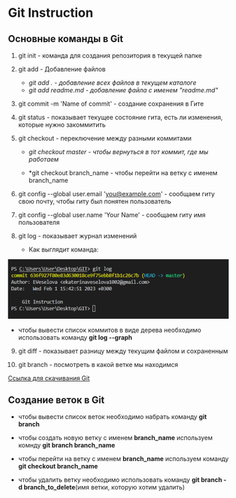 # Git Instruction 

## **Основные команды в Git**

1. git init - команда для создания репозитория в текущей папке

2. git add - Добавление файлов
    
    * *git add . - добавление всех файлов в текущем каталоге*
    * *git add readme.md - добавление файла с именем "readme.md"*


3. git commit -m 'Name of commit' - создание сохранения в Гите

4. git status - показывает текущее состояние гита, есть ли изменения, которые нужно закоммитить 

5. git checkout - переключение между разными коммитами

     * *git checkout master - чтобы вернуться в тот коммит, где мы работаем*

     * *git checkout branch_name - чтобы перейти на ветку с именем branch_name


6. git config --global user.email 'you@example.com' - сообщаем гиту свою почту, чтобы гиту был понятен пользователь

7. git config --global user.name 'Your Name' -
сообщаем гиту имя пользователя

8. git log - показывает журнал изменений

   * Как выглядит команда:

![Скриншот](Image.PNG)


* чтобы вывести список коммитов в виде дерева необходимо использовать команду **git log --graph**


9. git diff - показывает разницу между текущим файлом и сохраненным

10. git branch - посмотреть в какой ветке мы находимся

[Ссылка для скачивания Git](https://git-scm.com/)


## Создание веток в Git

* чтобы вывести список веток необходимо набрать команду **git branch**

* чтобы создать новую ветку с именем **branch_name** используем комнду  **git branch branch_name**

* чтобы перейти на ветку с именем **branch_name** используем команду **git checkout branch_name**

* чтобы удалить ветку необходимо использовать команду **git branch -d branch_to_delete**(имя ветки, которую хотим удалить)









